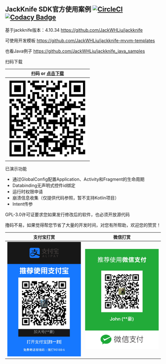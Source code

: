 ## JackKnife SDK官方使用案例 [![CircleCI](https://circleci.com/gh/JackWHLiu/jackknife_kotlin_samples.svg?style=shield)](https://circleci.com/gh/JackWHLiu/jackknife_kotlin_samples) [![Codacy Badge](https://api.codacy.com/project/badge/Grade/1a21d48d466644cdbcb57a1889abea5b)](https://www.codacy.com/app/JackWHLiu/jackknife_kotlin_samples?utm_source=github.com&amp;utm_medium=referral&amp;utm_content=JackWHLiu/jackknife_kotlin_samples&amp;utm_campaign=Badge_Grade)

基于jackknife版本：4.10.34  https://github.com/JackWHLiu/jackknife

可使用开发模板 https://github.com/JackWHLiu/jackknife-mvvm-templates

也看Java例子 https://github.com/JackWHLiu/jackknife_java_samples

扫码下载

| 扫码 or [点击下载](https://41-280676759-gh.circle-artifacts.com/0/apks/release/app-release.apk) |
| :----------------------------------------------------------: |
| <img src="/qrcode/qrcode.png" alt="扫码下载体验" width="260px" /> |

已演示功能

- 通过GlobalConfig配置Application、Activity和Fragment的生命周期
- Databinding无声明式控件id绑定
- 运行时权限申请
- 崩溃信息收集（仅提供代码参照，暂不支持Kotlin项目）
- Intent传参

GPL-3.0许可证要求您如果发行修改后的软件，也必须开放源代码

撸码不易，如果觉得帮您节省了大量的开发时间，对您有所帮助，欢迎您的赞赏！

| 支付宝打赏                                                   | 微信打赏                                                     |
| ------------------------------------------------------------ | ------------------------------------------------------------ |
| <img src="https://github.com/JackWHLiu/jackknife_kotlin_samples/blob/master/support/alipay.jpg" alt="支付宝打赏作者" width="260px" /> | <img src="https://github.com/JackWHLiu/jackknife_kotlin_samples/blob/master/support/wxpay.jpg" alt="微信打赏作者" width="260px" /> |
